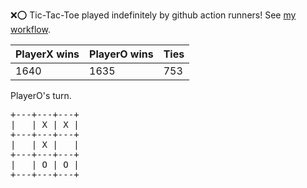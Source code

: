 :x::o: Tic-Tac-Toe played indefinitely by github action runners! See [my workflow](.github/workflows/play.yaml).

|PlayerX wins|PlayerO wins|Ties|
|-|-|-|
|1640|1635|753|

PlayerO's turn.

<pre>
+---+---+---+
|   | X | X |
+---+---+---+
|   | X |   |
+---+---+---+
|   | O | O |
+---+---+---+
</pre>
